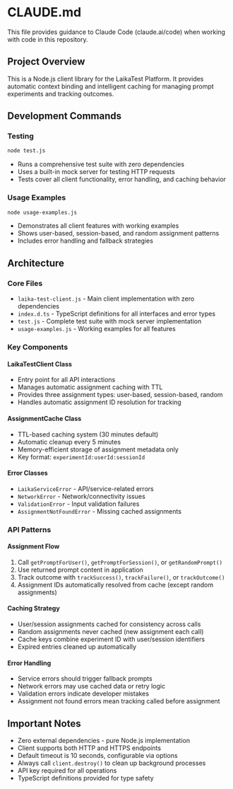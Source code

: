 # CLAUDE.md

This file provides guidance to Claude Code (claude.ai/code) when working with code in this repository.

## Project Overview

This is a Node.js client library for the LaikaTest Platform. It provides automatic context binding and intelligent caching for managing prompt experiments and tracking outcomes.

## Development Commands

### Testing
```bash
node test.js
```
- Runs a comprehensive test suite with zero dependencies
- Uses a built-in mock server for testing HTTP requests
- Tests cover all client functionality, error handling, and caching behavior

### Usage Examples
```bash
node usage-examples.js
```
- Demonstrates all client features with working examples
- Shows user-based, session-based, and random assignment patterns
- Includes error handling and fallback strategies

## Architecture

### Core Files
- `laika-test-client.js` - Main client implementation with zero dependencies
- `index.d.ts` - TypeScript definitions for all interfaces and error types
- `test.js` - Complete test suite with mock server implementation
- `usage-examples.js` - Working examples for all features

### Key Components

#### LaikaTestClient Class
- Entry point for all API interactions
- Manages automatic assignment caching with TTL
- Provides three assignment types: user-based, session-based, random
- Handles automatic assignment ID resolution for tracking

#### AssignmentCache Class
- TTL-based caching system (30 minutes default)
- Automatic cleanup every 5 minutes
- Memory-efficient storage of assignment metadata only
- Key format: `experimentId:userId:sessionId`

#### Error Classes
- `LaikaServiceError` - API/service-related errors
- `NetworkError` - Network/connectivity issues  
- `ValidationError` - Input validation failures
- `AssignmentNotFoundError` - Missing cached assignments

### API Patterns

#### Assignment Flow
1. Call `getPromptForUser()`, `getPromptForSession()`, or `getRandomPrompt()`
2. Use returned prompt content in application
3. Track outcome with `trackSuccess()`, `trackFailure()`, or `trackOutcome()`
4. Assignment IDs automatically resolved from cache (except random assignments)

#### Caching Strategy
- User/session assignments cached for consistency across calls
- Random assignments never cached (new assignment each call)
- Cache keys combine experiment ID with user/session identifiers
- Expired entries cleaned up automatically

#### Error Handling
- Service errors should trigger fallback prompts
- Network errors may use cached data or retry logic
- Validation errors indicate developer mistakes
- Assignment not found errors mean tracking called before assignment

## Important Notes

- Zero external dependencies - pure Node.js implementation
- Client supports both HTTP and HTTPS endpoints
- Default timeout is 10 seconds, configurable via options
- Always call `client.destroy()` to clean up background processes
- API key required for all operations
- TypeScript definitions provided for type safety